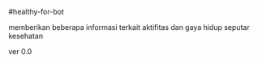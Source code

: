 #healthy-for-bot

memberikan beberapa informasi terkait aktifitas dan gaya hidup seputar kesehatan

ver 0.0
